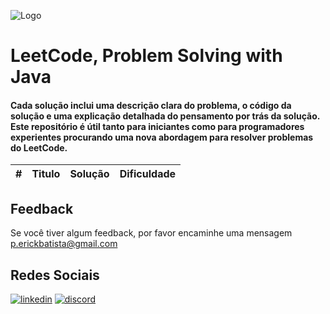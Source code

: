 
![Logo](https://theme.zdassets.com/theme_assets/9008406/036323c6afd10392aa5b7e3a2eb7557d17955c81.png)


# LeetCode, Problem Solving with Java

#### Cada solução inclui uma descrição clara do problema, o código da solução e uma explicação detalhada do pensamento por trás da solução. Este repositório é útil tanto para iniciantes como para programadores experientes procurando uma nova abordagem para resolver problemas do LeetCode.




| # | Titulo | Solução | Dificuldade |
|---| ----- | -------- | ---------- |

## Feedback

Se você tiver algum feedback, por favor encaminhe uma mensagem p.erickbatista@gmail.com


## Redes Sociais

[![linkedin](https://img.shields.io/badge/linkedin-0A66C2?style=for-the-badge&logo=linkedin&logoColor=white)](https://www.linkedin.com/in/pedro-erick/)
[![discord](https://img.shields.io/badge/Discord-7289DA?style=for-the-badge&logo=discord&logoColor=white)](discordapp.com/users/312692327028359182)


